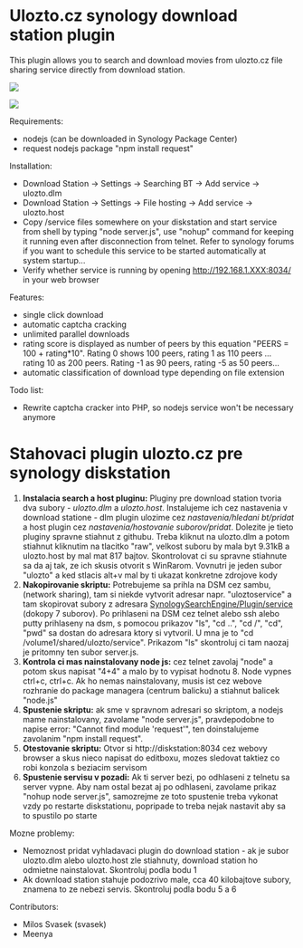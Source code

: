 Ulozto.cz synology download station plugin
==========

This plugin allows you to search and download movies from ulozto.cz file sharing service directly from download station.

![](search.jpg)

![](download.jpg)

Requirements:
  - nodejs (can be downloaded in Synology Package Center)
  - request nodejs package "npm install request"

Installation:
  - Download Station -> Settings -> Searching BT -> Add service -> ulozto.dlm
  - Download Station -> Settings -> File hosting -> Add service -> ulozto.host
  - Copy /service files somewhere on your diskstation and start service from shell by typing "node server.js", use "nohup" command for keeping it running even after disconnection from telnet. Refer to synology forums if you want to schedule this service to be started automatically at system startup...
  - Verify whether service is running by opening http://192.168.1.XXX:8034/ in your web browser

Features:
  - single click download
  - automatic captcha cracking
  - unlimited parallel downloads
  - rating score is displayed as number of peers by this equation "PEERS = 100 + rating*10". Rating 0 shows 100 peers, rating 1 as 110 peers ... rating 10 as 200 peers. Rating -1 as 90 peers, rating -5 as 50 peers...  
  - automatic classification of download type depending on file extension

Todo list:
  - Rewrite captcha cracker into PHP, so nodejs service won't be necessary anymore


Stahovaci plugin ulozto.cz pre synology diskstation
==========

  1. **Instalacia search a host pluginu:** Pluginy pre download station tvoria dva subory - *ulozto.dlm* a *ulozto.host*. Instalujeme ich cez nastavenia v download statione - dlm plugin ulozime cez *nastavenia/hledani bt/pridat* a host plugin cez *nastavenia/hostovanie suborov/pridat*. Dolezite je tieto pluginy spravne stiahnut z githubu. Treba kliknut na ulozto.dlm a potom stiahnut kliknutim na tlacitko "raw", velkost suboru by mala byt 9.31kB a ulozto.host by mal mat 817 bajtov. Skontrolovat ci su spravne stiahnute sa da aj tak, ze ich skusis otvorit s WinRarom. Vovnutri je jeden subor "ulozto" a ked stlacis alt+v mal by ti ukazat konkretne zdrojove kody
  2. **Nakopirovanie skriptu:** Potrebujeme sa prihla na DSM cez sambu, (network sharing), tam si niekde vytvorit adresar napr. "uloztoservice" a tam skopirovat subory z adresara [SynologySearchEngine/Plugin/service](https://github.com/gabonator/Work-in-progress/tree/master/SynologySearchEngine/Plugin/service) (dokopy 7 suborov). Po prihlaseni na DSM cez telnet alebo ssh alebo putty prihlaseny na dsm, s pomocou prikazov "ls", "cd ..", "cd /", "cd", "pwd" sa dostan do adresara ktory si vytvoril. U mna je to "cd /volume1/shared/ulozto/service". Prikazom "ls" skontroluj ci tam naozaj je pritomny ten subor server.js.
  3. **Kontrola ci mas nainstalovany node js:** cez telnet zavolaj "node" a potom skus napisat "4+4" a malo by to vypisat hodnotu 8. Node vypnes ctrl+c, ctrl+c. Ak ho nemas nainstalovany, musis ist cez webove rozhranie do package managera (centrum balicku) a stiahnut balicek "node.js"
  4. **Spustenie skriptu:** ak sme v spravnom adresari so skriptom, a nodejs mame nainstalovany, zavolame "node server.js", pravdepodobne to napise error: "Cannot find module 'request'", ten doinstalujeme zavolanim "npm install request".
  5. **Otestovanie skriptu:** Otvor si http://diskstation:8034 cez webovy browser a skus nieco napisat do editboxu, mozes sledovat taktiez co robi konzola s beziacim servisom
  6. **Spustenie servisu v pozadi:** Ak ti server bezi, po odhlaseni z telnetu sa server vypne. Aby nam ostal bezat aj po odhlaseni, zavolame prikaz "nohup node server.js", samozrejme ze toto spustenie treba vykonat vzdy po restarte diskstationu, popripade to treba nejak nastavit aby sa to spustilo po starte

Mozne problemy:
  - Nemoznost pridat vyhladavaci plugin do download station - ak je subor ulozto.dlm alebo ulozto.host zle stiahnuty, download station ho odmietne nainstalovat. Skontroluj podla bodu 1
  - Ak download station stahuje podozrivo male, cca 40 kilobajtove subory, znamena to ze nebezi servis. Skontroluj podla bodu 5 a 6

Contributors:
  - Milos Svasek (svasek) 
  - Meenya

